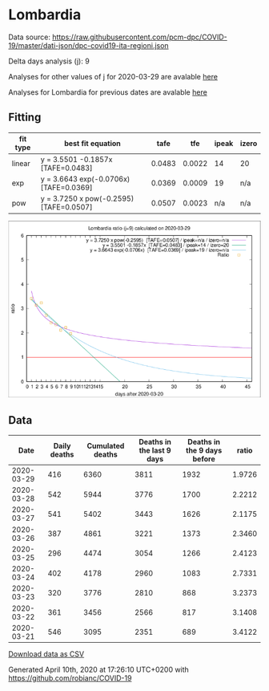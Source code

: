 # Lombardia

Data source: https://raw.githubusercontent.com/pcm-dpc/COVID-19/master/dati-json/dpc-covid19-ita-regioni.json

Delta days analysis (j): 9

Analyses for other values of j for 2020-03-29 are avalable [here](../README.md)

Analyses for Lombardia for previous dates are avalable [here](../../README.md)

## Fitting 
|fit type|best fit equation|tafe|tfe|ipeak|izero|
|-------|-----|--------|------|---|---|
|linear|y = 3.5501 -0.1857x  [TAFE=0.0483]|0.0483|0.0022|14|20|
|exp|y = 3.6643 exp(-0.0706x)  [TAFE=0.0369]|0.0369|0.0009|19|n/a|
|pow|y = 3.7250 x pow(-0.2595)  [TAFE=0.0507]|0.0507|0.0023|n/a|n/a|

![Plot](COVID-19_lombardia_j9_2020-03-29.png)

## Data
|Date|Daily deaths|Cumulated deaths|Deaths in the last 9 days|Deaths in the 9 days before|ratio|
|----|----------|-----------|-------|--------------------|-----|
|2020-03-29|416|6360|3811|1932|1.9726|
|2020-03-28|542|5944|3776|1700|2.2212|
|2020-03-27|541|5402|3443|1626|2.1175|
|2020-03-26|387|4861|3221|1373|2.3460|
|2020-03-25|296|4474|3054|1266|2.4123|
|2020-03-24|402|4178|2960|1083|2.7331|
|2020-03-23|320|3776|2810|868|3.2373|
|2020-03-22|361|3456|2566|817|3.1408|
|2020-03-21|546|3095|2351|689|3.4122|

[Download data as CSV](COVID-19_lombardia_j9_2020-03-29.csv)

Generated April 10th, 2020 at 17:26:10 UTC+0200 with https://github.com/robianc/COVID-19
